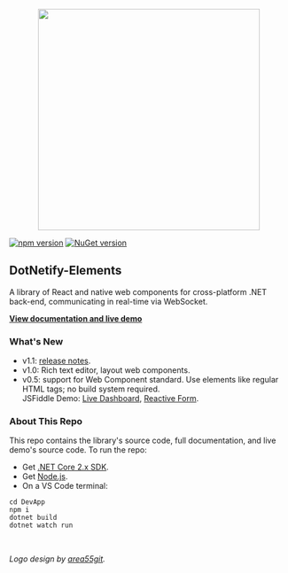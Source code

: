 <p align="center"><img width="400px" src="http://dotnetify.net/content/images/dotnetify-logo.png"></p>

[![npm version](https://badge.fury.io/js/dotnetify-elements.svg)](https://badge.fury.io/js/dotnetify-elements)
[![NuGet version](https://badge.fury.io/nu/DotNetify.Elements.svg)](https://badge.fury.io/nu/DotNetify.Elements)

## DotNetify-Elements

A library of React and native web components for cross-platform .NET back-end, communicating in real-time via WebSocket.

[**View documentation and live demo**](https://dotnetify.net/elements)  

### What's New

- v1.1: [release notes](https://github.com/dsuryd/dotNetify-Elements/releases/tag/v1.1).
- v1.0: Rich text editor, layout web components.
- v0.5: support for Web Component standard. Use elements like regular HTML tags; no build system required.<br/>JSFiddle Demo: [Live Dashboard](https://jsfiddle.net/dsuryd/ygosxk8m/), [Reactive Form](https://jsfiddle.net/dsuryd/hmvwpjx0/4/).

### About This Repo

This repo contains the library's source code, full documentation, and live demo's source code.  To run the repo:
- Get [.NET Core 2.x SDK](https://www.microsoft.com/net/download/dotnet-core/sdk-2.1.300).  
- Get [Node.js](https://nodejs.org/en/).
- On a VS Code terminal:

```
cd DevApp
npm i 
dotnet build
dotnet watch run
```

<br/>     
   
_Logo design by [area55git](https://github.com/area55git)._
